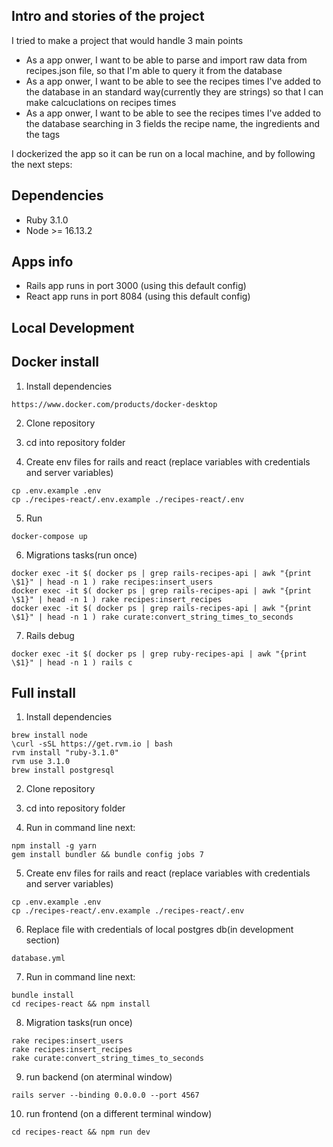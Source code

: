 ## Intro and stories of the project

I tried to make a project that would handle 3 main points

- As a app onwer, I want to be able to parse and import raw data from recipes.json file, so that I'm able to query it from the database
- As a app onwer, I want to be able to see the recipes times I've added to the database in an standard way(currently they are strings) so that I can make calcuclations on recipes times
- As a app onwer, I want to be able to see the recipes times I've added to the database searching in 3 fields the recipe name, the ingredients and the tags

I dockerized the app so it can be run on a local machine, and by following the next steps:
## Dependencies

* Ruby 3.1.0
* Node >= 16.13.2

## Apps info
 * Rails app runs in port 3000 (using this default config)
 * React app runs in port 8084 (using this default config)

## Local Development
## Docker install

1. Install dependencies
```
https://www.docker.com/products/docker-desktop
```

2. Clone repository
3. cd into repository folder

4. Create env files for rails and react (replace variables with credentials and server variables)
```
cp .env.example .env
cp ./recipes-react/.env.example ./recipes-react/.env
```

5. Run
```
docker-compose up
```

6. Migrations tasks(run once)

```
docker exec -it $( docker ps | grep rails-recipes-api | awk "{print \$1}" | head -n 1 ) rake recipes:insert_users
docker exec -it $( docker ps | grep rails-recipes-api | awk "{print \$1}" | head -n 1 ) rake recipes:insert_recipes
docker exec -it $( docker ps | grep rails-recipes-api | awk "{print \$1}" | head -n 1 ) rake curate:convert_string_times_to_seconds
```

7. Rails debug
```
docker exec -it $( docker ps | grep ruby-recipes-api | awk "{print \$1}" | head -n 1 ) rails c
```

## Full install

1. Install dependencies
```
brew install node
\curl -sSL https://get.rvm.io | bash
rvm install "ruby-3.1.0"
rvm use 3.1.0
brew install postgresql
```

2. Clone repository
3. cd into repository folder

4. Run in command line next:

```
npm install -g yarn
gem install bundler && bundle config jobs 7
```

5. Create env files for rails and react (replace variables with credentials and server variables)
```
cp .env.example .env
cp ./recipes-react/.env.example ./recipes-react/.env
```

6. Replace file with credentials of local postgres db(in development section)
```
database.yml
```

7. Run in command line next:
```
bundle install
cd recipes-react && npm install
```

8. Migration tasks(run once) 
```
rake recipes:insert_users
rake recipes:insert_recipes
rake curate:convert_string_times_to_seconds
```

9. run backend (on aterminal window)
```
rails server --binding 0.0.0.0 --port 4567
```

10. run frontend (on a different terminal window)

```
cd recipes-react && npm run dev
```
